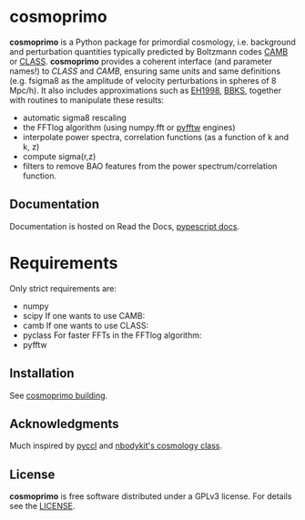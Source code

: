 # cosmoprimo

**cosmoprimo** is a Python package for primordial cosmology, i.e. background and perturbation quantities typically predicted by Boltzmann codes
[CAMB](https://github.com/cmbant/CAMB) or [CLASS](https://github.com/lesgourg/class_public).
**cosmoprimo** provides a coherent interface (and parameter names!) to *CLASS* and *CAMB*, ensuring same units and same definitions
(e.g. fsigma8 as the amplitude of velocity perturbations in spheres of 8 Mpc/h).
It also includes approximations such as [EH1998](https://arxiv.org/abs/astro-ph/9709112), [BBKS](https://ui.adsabs.harvard.edu/abs/1986ApJ...304...15B/abstract),
together with routines to manipulate these results:
- automatic sigma8 rescaling
- the FFTlog algorithm (using numpy.fft or [pyfftw](https://github.com/pyFFTW/pyFFTW) engines)
- interpolate power spectra, correlation functions (as a function of k and k, z)
- compute sigma(r,z)
- filters to remove BAO features from the power spectrum/correlation function.

## Documentation

Documentation is hosted on Read the Docs, [pypescript docs](https://cosmoprimo.readthedocs.io/).

# Requirements

Only strict requirements are:
- numpy
- scipy
If one wants to use CAMB:
- camb
If one wants to use CLASS:
- pyclass
For faster FFTs in the FFTlog algorithm:
- pyfftw

## Installation

See [cosmoprimo building](https://cosmoprimo.readthedocs.io/en/latest/user/building.html).

## Acknowledgments

Much inspired by [pyccl](https://github.com/LSSTDESC/CCL/tree/master/pyccl)
and [nbodykit's cosmology class](https://github.com/bccp/nbodykit/blob/master/nbodykit/cosmology/cosmology.py).

## License

**cosmoprimo** is free software distributed under a GPLv3 license. For details see the [LICENSE](https://github.com/adematti/cosmoprimo/blob/master/LICENSE).

